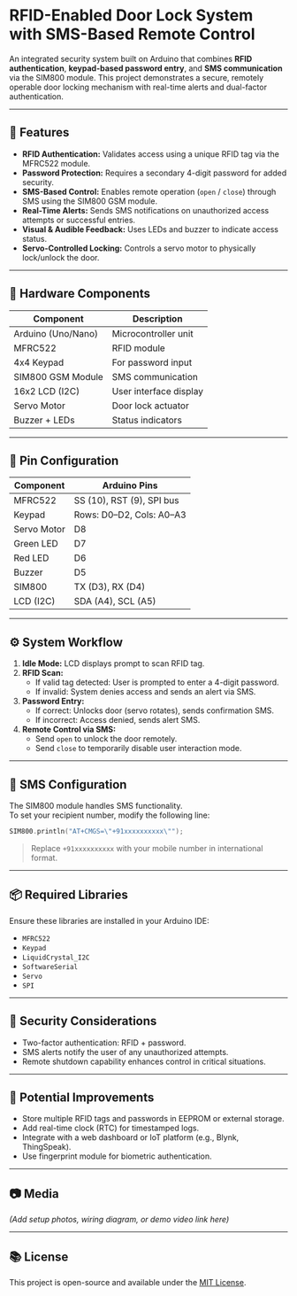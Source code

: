 # RFID-Enabled Door Lock System with SMS-Based Remote Control

An integrated security system built on Arduino that combines **RFID authentication**, **keypad-based password entry**, and **SMS communication** via the SIM800 module. This project demonstrates a secure, remotely operable door locking mechanism with real-time alerts and dual-factor authentication.

---

## 🚀 Features

- **RFID Authentication:** Validates access using a unique RFID tag via the MFRC522 module.  
- **Password Protection:** Requires a secondary 4-digit password for added security.  
- **SMS-Based Control:** Enables remote operation (`open` / `close`) through SMS using the SIM800 GSM module.  
- **Real-Time Alerts:** Sends SMS notifications on unauthorized access attempts or successful entries.  
- **Visual & Audible Feedback:** Uses LEDs and buzzer to indicate access status.  
- **Servo-Controlled Locking:** Controls a servo motor to physically lock/unlock the door.

---

## 🧰 Hardware Components

| Component            | Description                        |
|---------------------|------------------------------------|
| Arduino (Uno/Nano)  | Microcontroller unit               |
| MFRC522              | RFID module                        |
| 4x4 Keypad           | For password input                 |
| SIM800 GSM Module    | SMS communication                  |
| 16x2 LCD (I2C)       | User interface display             |
| Servo Motor          | Door lock actuator                 |
| Buzzer + LEDs        | Status indicators                  |

---

## 📌 Pin Configuration

| Component     | Arduino Pins            |
|---------------|--------------------------|
| MFRC522       | SS (10), RST (9), SPI bus|
| Keypad        | Rows: D0–D2, Cols: A0–A3 |
| Servo Motor   | D8                       |
| Green LED     | D7                       |
| Red LED       | D6                       |
| Buzzer        | D5                       |
| SIM800        | TX (D3), RX (D4)         |
| LCD (I2C)     | SDA (A4), SCL (A5)       |

---

## ⚙️ System Workflow

1. **Idle Mode:** LCD displays prompt to scan RFID tag.
2. **RFID Scan:**
   - If valid tag detected: User is prompted to enter a 4-digit password.
   - If invalid: System denies access and sends an alert via SMS.
3. **Password Entry:**
   - If correct: Unlocks door (servo rotates), sends confirmation SMS.
   - If incorrect: Access denied, sends alert SMS.
4. **Remote Control via SMS:**
   - Send `open` to unlock the door remotely.
   - Send `close` to temporarily disable user interaction mode.

---

## 📲 SMS Configuration

The SIM800 module handles SMS functionality.  
To set your recipient number, modify the following line:

```cpp
SIM800.println("AT+CMGS=\"+91xxxxxxxxxx\"");
```

> Replace `+91xxxxxxxxxx` with your mobile number in international format.

---

## 📦 Required Libraries

Ensure these libraries are installed in your Arduino IDE:

- `MFRC522`
- `Keypad`
- `LiquidCrystal_I2C`
- `SoftwareSerial`
- `Servo`
- `SPI`

---

## 🔐 Security Considerations

- Two-factor authentication: RFID + password.
- SMS alerts notify the user of any unauthorized attempts.
- Remote shutdown capability enhances control in critical situations.

---

## 🔄 Potential Improvements

- Store multiple RFID tags and passwords in EEPROM or external storage.
- Add real-time clock (RTC) for timestamped logs.
- Integrate with a web dashboard or IoT platform (e.g., Blynk, ThingSpeak).
- Use fingerprint module for biometric authentication.

---

## 📷 Media

*(Add setup photos, wiring diagram, or demo video link here)*

---

## 📚 License

This project is open-source and available under the [MIT License](LICENSE).
